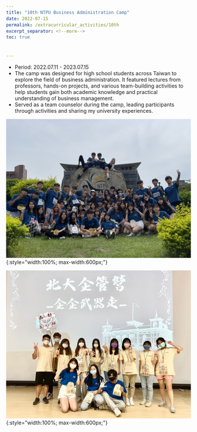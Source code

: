 ```yaml
---
title: "10th NTPU Business Administration Camp"
date: 2022-07-15
permalink: /extracurricular_activities/10th
excerpt_separator: <!--more-->
toc: true


---
```




<!-- ---
title: "A Bridge-based Compression Algorithm for Topological Quantum Circuits [DAC 2021] [TCAD 2022]"
collection: Quantum-related
type: "Quantum-related"
permalink: /projects/bridge
venue: "Electronic Design Automation Lab (Prof. Yao-Wen Chang)"
date: 2019-11-01
location: "National Taiwan University, Taiwan"
--- -->


* Period: 2022.07.11 - 2023.07.15
* The camp was designed for high school students across Taiwan to explore the field of business administration. It featured lectures from professors, hands-on projects, and various team-building activities to help students gain both academic knowledge and practical understanding of business management.
* Served as a team counselor during the camp, leading participants through activities and sharing my university experiences.
<!--more-->
![Picture](/images/IMG_3727.jpg){:style="width:100%; max-width:600px;"}

![Picture](/images/image01.jpg){:style="width:100%; max-width:600px;"}
<!-- [More information here]() -->



